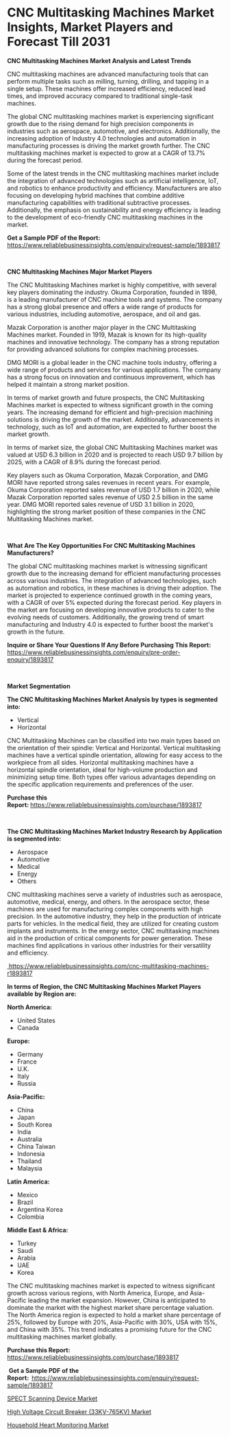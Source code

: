 <p><h1>CNC Multitasking Machines Market Insights, Market Players and Forecast Till 2031</h1></p><p><strong>CNC Multitasking Machines Market Analysis and Latest Trends</strong></p>
<p><p>CNC multitasking machines are advanced manufacturing tools that can perform multiple tasks such as milling, turning, drilling, and tapping in a single setup. These machines offer increased efficiency, reduced lead times, and improved accuracy compared to traditional single-task machines.</p><p>The global CNC multitasking machines market is experiencing significant growth due to the rising demand for high precision components in industries such as aerospace, automotive, and electronics. Additionally, the increasing adoption of Industry 4.0 technologies and automation in manufacturing processes is driving the market growth further. The CNC multitasking machines market is expected to grow at a CAGR of 13.7% during the forecast period.</p><p>Some of the latest trends in the CNC multitasking machines market include the integration of advanced technologies such as artificial intelligence, IoT, and robotics to enhance productivity and efficiency. Manufacturers are also focusing on developing hybrid machines that combine additive manufacturing capabilities with traditional subtractive processes. Additionally, the emphasis on sustainability and energy efficiency is leading to the development of eco-friendly CNC multitasking machines in the market.</p></p>
<p><strong>Get a Sample PDF of the Report:&nbsp;</strong> <a href="https://www.reliablebusinessinsights.com/enquiry/request-sample/1893817">https://www.reliablebusinessinsights.com/enquiry/request-sample/1893817</a></p>
<p>&nbsp;</p>
<p><strong>CNC Multitasking Machines Major Market Players</strong></p>
<p><p>The CNC Multitasking Machines market is highly competitive, with several key players dominating the industry. Okuma Corporation, founded in 1898, is a leading manufacturer of CNC machine tools and systems. The company has a strong global presence and offers a wide range of products for various industries, including automotive, aerospace, and oil and gas.</p><p>Mazak Corporation is another major player in the CNC Multitasking Machines market. Founded in 1919, Mazak is known for its high-quality machines and innovative technology. The company has a strong reputation for providing advanced solutions for complex machining processes.</p><p>DMG MORI is a global leader in the CNC machine tools industry, offering a wide range of products and services for various applications. The company has a strong focus on innovation and continuous improvement, which has helped it maintain a strong market position.</p><p>In terms of market growth and future prospects, the CNC Multitasking Machines market is expected to witness significant growth in the coming years. The increasing demand for efficient and high-precision machining solutions is driving the growth of the market. Additionally, advancements in technology, such as IoT and automation, are expected to further boost the market growth.</p><p>In terms of market size, the global CNC Multitasking Machines market was valued at USD 6.3 billion in 2020 and is projected to reach USD 9.7 billion by 2025, with a CAGR of 8.9% during the forecast period. </p><p>Key players such as Okuma Corporation, Mazak Corporation, and DMG MORI have reported strong sales revenues in recent years. For example, Okuma Corporation reported sales revenue of USD 1.7 billion in 2020, while Mazak Corporation reported sales revenue of USD 2.5 billion in the same year. DMG MORI reported sales revenue of USD 3.1 billion in 2020, highlighting the strong market position of these companies in the CNC Multitasking Machines market.</p></p>
<p>&nbsp;</p>
<p><strong>What Are The Key Opportunities For CNC Multitasking Machines Manufacturers?</strong></p>
<p><p>The global CNC multitasking machines market is witnessing significant growth due to the increasing demand for efficient manufacturing processes across various industries. The integration of advanced technologies, such as automation and robotics, in these machines is driving their adoption. The market is projected to experience continued growth in the coming years, with a CAGR of over 5% expected during the forecast period. Key players in the market are focusing on developing innovative products to cater to the evolving needs of customers. Additionally, the growing trend of smart manufacturing and Industry 4.0 is expected to further boost the market's growth in the future.</p></p>
<p><strong>Inquire or Share Your Questions If Any Before Purchasing This Report:</strong> <a href="https://www.reliablebusinessinsights.com/enquiry/pre-order-enquiry/1893817">https://www.reliablebusinessinsights.com/enquiry/pre-order-enquiry/1893817</a></p>
<p>&nbsp;</p>
<p><strong>Market Segmentation</strong></p>
<p><strong>The CNC Multitasking Machines Market Analysis by types is segmented into:</strong></p>
<p><ul><li>Vertical</li><li>Horizontal</li></ul></p>
<p><p>CNC Multitasking Machines can be classified into two main types based on the orientation of their spindle: Vertical and Horizontal. Vertical multitasking machines have a vertical spindle orientation, allowing for easy access to the workpiece from all sides. Horizontal multitasking machines have a horizontal spindle orientation, ideal for high-volume production and minimizing setup time. Both types offer various advantages depending on the specific application requirements and preferences of the user.</p></p>
<p><strong>Purchase this Report:&nbsp;</strong><a href="https://www.reliablebusinessinsights.com/purchase/1893817">https://www.reliablebusinessinsights.com/purchase/1893817</a></p>
<p>&nbsp;</p>
<p><strong>The CNC Multitasking Machines Market Industry Research by Application is segmented into:</strong></p>
<p><ul><li>Aerospace</li><li>Automotive</li><li>Medical</li><li>Energy</li><li>Others</li></ul></p>
<p><p>CNC multitasking machines serve a variety of industries such as aerospace, automotive, medical, energy, and others. In the aerospace sector, these machines are used for manufacturing complex components with high precision. In the automotive industry, they help in the production of intricate parts for vehicles. In the medical field, they are utilized for creating custom implants and instruments. In the energy sector, CNC multitasking machines aid in the production of critical components for power generation. These machines find applications in various other industries for their versatility and efficiency.</p></p>
<p><a href="https://www.reliablebusinessinsights.com/cnc-multitasking-machines-r1893817">&nbsp;https://www.reliablebusinessinsights.com/cnc-multitasking-machines-r1893817</a></p>
<p><strong>In terms of Region, the CNC Multitasking Machines Market Players available by Region are:</strong></p>
<p>
    <p> <strong> North America: </strong>
        <ul>
            <li>United States</li>
            <li>Canada</li>
        </ul>
        </p> 
    <p> <strong> Europe: </strong>
        <ul>
            <li>Germany</li>
            <li>France</li>
            <li>U.K.</li>
            <li>Italy</li>
            <li>Russia</li>
        </ul>
        </p> 
    <p> <strong> Asia-Pacific: </strong>
        <ul>
            <li>China</li>
            <li>Japan</li>
            <li>South Korea</li>
            <li>India</li>
            <li>Australia</li>
            <li>China Taiwan</li>
            <li>Indonesia</li>
            <li>Thailand</li>
            <li>Malaysia</li>
        </ul>
        </p> 
    <p> <strong> Latin America: </strong>
        <ul>
            <li>Mexico</li>
            <li>Brazil</li>
            <li>Argentina Korea</li>
            <li>Colombia</li>
        </ul>
        </p> 
    <p> <strong> Middle East & Africa: </strong>
        <ul>
            <li>Turkey</li>
            <li>Saudi</li>
            <li>Arabia</li>
            <li>UAE</li>
            <li>Korea</li>
        </ul>
    </p>
    </p>
<p><p>The CNC multitasking machines market is expected to witness significant growth across various regions, with North America, Europe, and Asia-Pacific leading the market expansion. However, China is anticipated to dominate the market with the highest market share percentage valuation. The North America region is expected to hold a market share percentage of 25%, followed by Europe with 20%, Asia-Pacific with 30%, USA with 15%, and China with 35%. This trend indicates a promising future for the CNC multitasking machines market globally.</p></p>
<p><strong>Purchase this Report: </strong><a href="https://www.reliablebusinessinsights.com/purchase/1893817">https://www.reliablebusinessinsights.com/purchase/1893817</a></p>
<p>&nbsp;<strong>Get a Sample PDF of the Report:&nbsp;&nbsp;</strong><a href="https://www.reliablebusinessinsights.com/enquiry/request-sample/1893817">https://www.reliablebusinessinsights.com/enquiry/request-sample/1893817</a></p>
<p><strong></strong></p>
<p><p><a href="https://www.linkedin.com/pulse/emerging-trends-spect-scanning-device-market-global-okame?trackingId=DHF9JfeffT8LM2STLb3buw%3D%3D">SPECT Scanning Device Market</a></p><p><a href="https://www.linkedin.com/pulse/global-high-voltage-circuit-breaker-33kv-765kv-market-ig4hc?trackingId=FILltcWRGCtXzu8slXARyw%3D%3D">High Voltage Circuit Breaker (33KV-765KV) Market</a></p><p><a href="https://www.linkedin.com/pulse/global-household-heart-monitoring-market-sector-types-qvqde?trackingId=vV5oLatMtVCyxvW6J2WxAA%3D%3D">Household Heart Monitoring Market</a></p></p>